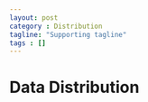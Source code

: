 ```yaml
---
layout: post
category : Distribution
tagline: "Supporting tagline"
tags : []
---
```


# Data Distribution
